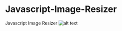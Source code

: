 # Javascript-Image-Resizer
Javascript Image Resizer
![alt text](https://miro.medium.com/max/1400/1*w0bfN7IDGJJ6U7Iv8oC-PQ.png)

